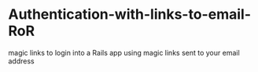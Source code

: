 # Authentication-with-links-to-email-RoR
magic links to login into a Rails app using magic links sent to your email address 
